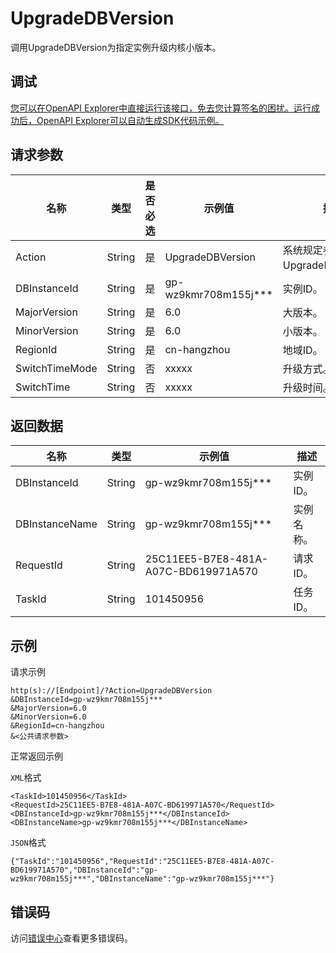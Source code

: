 # UpgradeDBVersion

调用UpgradeDBVersion为指定实例升级内核小版本。

## 调试

[您可以在OpenAPI Explorer中直接运行该接口，免去您计算签名的困扰。运行成功后，OpenAPI Explorer可以自动生成SDK代码示例。](https://api.aliyun.com/#product=gpdb&api=UpgradeDBVersion&type=RPC&version=2016-05-03)

## 请求参数

|名称|类型|是否必选|示例值|描述|
|--|--|----|---|--|
|Action|String|是|UpgradeDBVersion|系统规定参数。取值：UpgradeDBVersion。 |
|DBInstanceId|String|是|gp-wz9kmr708m155j\*\*\*|实例ID。 |
|MajorVersion|String|是|6.0|大版本。 |
|MinorVersion|String|是|6.0|小版本。 |
|RegionId|String|是|cn-hangzhou|地域ID。 |
|SwitchTimeMode|String|否|xxxxx|升级方式。 |
|SwitchTime|String|否|xxxxx|升级时间。 |

## 返回数据

|名称|类型|示例值|描述|
|--|--|---|--|
|DBInstanceId|String|gp-wz9kmr708m155j\*\*\*|实例ID。 |
|DBInstanceName|String|gp-wz9kmr708m155j\*\*\*|实例名称。 |
|RequestId|String|25C11EE5-B7E8-481A-A07C-BD619971A570|请求ID。 |
|TaskId|String|101450956|任务ID。 |

## 示例

请求示例

```
http(s)://[Endpoint]/?Action=UpgradeDBVersion
&DBInstanceId=gp-wz9kmr708m155j***
&MajorVersion=6.0
&MinorVersion=6.0
&RegionId=cn-hangzhou
&<公共请求参数>
```

正常返回示例

`XML`格式

```
<TaskId>101450956</TaskId>
<RequestId>25C11EE5-B7E8-481A-A07C-BD619971A570</RequestId>
<DBInstanceId>gp-wz9kmr708m155j***</DBInstanceId>
<DBInstanceName>gp-wz9kmr708m155j***</DBInstanceName>
```

`JSON`格式

```
{"TaskId":"101450956","RequestId":"25C11EE5-B7E8-481A-A07C-BD619971A570","DBInstanceId":"gp-wz9kmr708m155j***","DBInstanceName":"gp-wz9kmr708m155j***"}
```

## 错误码

访问[错误中心](https://error-center.alibabacloud.com/status/product/gpdb)查看更多错误码。

